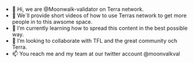 - 👋 Hi, we are @Moonwalk-validator on Terra network.
- 👀 We´ll provide short videos of how to use Terras network to get more people in to this awsome space.
- 🌱 I’m currently learning how to spread this content in the best possible way.
- 💞️ I’m looking to collaborate with TFL and the great community och Terra.
- 📫 You reach me and my team at our twitter account @moonvalkval

<!---
Moonwalk-validator/Moonwalk-validator is a ✨ special ✨ repository because its `README.md` (this file) appears on your GitHub profile.
You can click the Preview link to take a look at your changes.
--->
